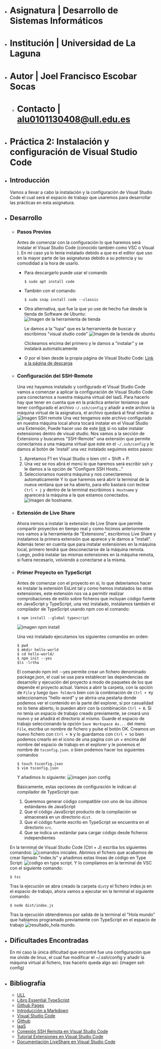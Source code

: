 - # Asignatura | Desarrollo de Sistemas Informáticos
- # Institución | Universidad de La Laguna
- # Autor | Joel Francisco Escobar Socas
    - # Contacto | alu0101130408@ull.edu.es
- # __Práctica 2: Instalación y configuración de Visual Studio Code__
- ## Introducción
   Vamos a llevar a cabo la instalación y la configuración de Visual Studio Code el cual será el espacio de trabajo que usaremos para desarrollar las prácticas en esta asignatura.
- ## Desarrollo
  - ### Pasos Previos
  
    Antes de comenzar con la configuración lo que haremos será instalar el Visual Studio Code (conocido también como VSC o Visual ). En mi caso ya lo tenía instalado debido a que es el editor que uso en la mayor parte de las asignaturas debido a su potencia y su comodidad a la hora de usarlo. 
    - Para descargarlo puede usar el comando 
        ```
        $ sudo apt install code
        ``` 
    - También con el comando:
        ```
        $ sudo snap install code --classic
        ```
    - Otra alternativa, que fue la que yo use de hecho fue desde la tienda de Software de Ubuntu:
        ![Imagen de la herramienta de tienda](https://github.com/ULL-ESIT-INF-DSI-2021/ull-esit-inf-dsi-20-21-prct02-vscode-JoelEscobarULL/blob/main/P2_images/logo%20tienda.png?raw=true)
        
        Le damos a la "lupa" que es la herramienta de buscar y escribimos "visual studio code" 
        ![Imagen de la tienda de ubuntu](https://github.com/ULL-ESIT-INF-DSI-2021/ull-esit-inf-dsi-20-21-prct02-vscode-JoelEscobarULL/blob/main/P2_images/visual%20studio%20code.png?raw=true)
        
        Clickeamos encima del primero y le damos a "instalar" y se instalará automaticamente
    
    - O por el bien desde la propia página de Visual Studio Code: [Link a la página de descarga](https://code.visualstudio.com/download)
   
  - ### Configuración del SSH-Remote

    Una vez hayamos instalado y configurado el Visual Studio Code vamos a comenzar a aplicar la configuración de Visual Studio Code para conectarnos a nuestra máquina virtual del IaaS. Para hacerlo hay que tener en cuenta que en la práctica anterior teniamos que tener configurado el archivo `~/.ssh/config` y añadir a este archivo la máquina virtual de la asignatura, el archivo quedará al final similar a:
    ![Imagen SSH remote](https://github.com/ULL-ESIT-INF-DSI-2021/ull-esit-inf-dsi-20-21-prct02-vscode-JoelEscobarULL/blob/main/P2_images/ssh%20config%20p2.png?raw=true)
    Una vez tengamos este archivo configurado en nuestra máquina local ahora tocará instalar en el Visual Studio una Extensión, Puede hacer uso de este [link](https://code.visualstudio.com/docs/editor/extension-gallery) si no sabe instalar extensiones dentro de visual studio. 
    Nos vamos a la sección de Extensions y buscamos "SSH-Remote" una extensión que permite conectarnos a una máquina virtual  que este en el `~/.ssh/config` y le damos al botón de 'install' una vez instalado seguimos estos pasos:
    1. Apretamos F1 en Visual Studio o bien ctrl + Shift + P.
    2. Una vez se nos abrá el menú lo que haremos será escribir ssh y le damos a la opción de "Configure SSH Hosts..."
    3. Seleccionamos nuestra máquina y nos conectaremos automaticamente
    Y lo que haremos será abrir la terminal de la nueva ventana que se ha abierto, para ello bastará con teclear `Ctrl + j` y dentro de la terminal escribimos `$ Hostname` y aparecerá la máquina a la que estamos conectados. 
    ![Imagen de hostname](https://github.com/ULL-ESIT-INF-DSI-2021/ull-esit-inf-dsi-20-21-prct02-vscode-JoelEscobarULL/blob/main/P2_images/hostname%20en%20terminal.png?raw=true).
  - ### Extensión de Live Share
    Ahora iremos a instalar la extensión de Live Share que permite compartir proyectos en tiempo real y como hicimos anteriormente nos vamos a la herramienta de "Extensions", escribimos Live Share y instalamos la primera extensión que aparece y le damos a "install".
    Además tener en cuenta que para instalar extensiones en la máquina local, primero tendrá que desconectarse de la máquina remota. Luego, podrá instalar las mismas extensiones en la máquina remota, si fuera necesario, volviendo a conectarse a la misma.

  - ### Primer Proyecto en TypeScript
    Antes de comenzar con el proyecto en si, lo que deberiamos hacer es instalar la extensión EsLint tal y como hemos instalados las otras extensiones, este extensión nos va a permitir realizar comprobaciones de estilo sobre ficheros que incluyan código fuente en JavaScript y TypeScript, una vez instalado, instalamos también el compilador de TypeScript usando npm con el comando:
    ```
    $ npm install --global typescript
    ```
    ![imagen npm install](https://github.com/ULL-ESIT-INF-DSI-2021/ull-esit-inf-dsi-20-21-prct02-vscode-JoelEscobarULL/blob/main/P2_images/npm%20isntall.png?raw=true)
    
    Una vez instalado ejecutamos los siguientes comandos en orden:
    ```
    $ pwd
    $ mkdir hello-world
    $ cd hello-world/
    $ npm init --yes
    $ls -lrtha
    ```
    El comando npm init --yes permite crear un fichero denominado package.json, el cual se usa para establecer las dependencias de desarrollo y ejecución del proyecto a modo de paquetes de los que depende el proyecto actual. 
    Vamos a abrir la carpeta, con la opción de `File` y luego `Open folder`o bien con la combinación de `Ctrl + K`y seleccionamos "hello-word" y se abrira una pestaña donde podemos ver el contenido en la parte del explorer, si por casualidad no lo tiene abierto, lo pueden abrir con la combinación `Ctrl + B`. Si no tenía un espacio de trabajo creado previamente, se creará uno nuevo y se añadirá el directorio al mismo. Guarde el espacio de trabajo seleccionando la opción `Save Workspace As...` del menú `File`, escriba un nombre de fichero y pulse el botón OK.
    Creamos un nuevo fichero con `Ctrl + N` y lo guardamos con `Ctrl + S`o bien podemos crearlo en el icono de una pagina con un + encima del nombre del espacio de trabajo en el explorer y le ponemos el nombre de `tsconfig.json`. o bien podemos hacer los siguientes comandos
    ```
    $ touch tsconfig.json
    $ vim tsconfig.json
    ```
    Y añadimos lo siguiente:
    ![imagen json config](https://github.com/ULL-ESIT-INF-DSI-2021/ull-esit-inf-dsi-20-21-prct02-vscode-JoelEscobarULL/blob/main/P2_images/tsjson%20config.png?raw=true)
    
    Básicamente, estas opciones de configuración le indican al compilador de TypeScript que:
    1. Queremos generar código compatible con uno de los últimos estándares de JavaScript
    2. Que el código JavaScript producto de la compilación se almacenará en un directorio `dist`.
    3. Que el código fuente escrito en TypeScript se encuentra en el directorio `src`.
    4. Que se indica un estándar para cargar código desde ficheros independientes
   
   En la terminal de Visual Studio Code (Ctrl + J) escriba los siguientes comandos:
   ![comandos iniciales](https://github.com/ULL-ESIT-INF-DSI-2021/ull-esit-inf-dsi-20-21-prct02-vscode-JoelEscobarULL/blob/main/P2_images/terminal_%20comandis_inciiales.png?raw=true).
   Abrimos el fichero que acabamos de crear llamado "index.ts" y añadimos estas líneas de código en Type Script:
   ![codigo en type script](https://github.com/ULL-ESIT-INF-DSI-2021/ull-esit-inf-dsi-20-21-prct02-vscode-JoelEscobarULL/blob/main/P2_images/codigo%20a%20compilar.png?raw=true).
   Y lo compilamos en la terminal de VSC con el siguiente comando:
   ```
   $ tsc
   ```
   Tras la ejecución se abra creado la carpeta `dist`y el fichero index.js en el espacio de trabajo, ahora vamos a ejecutar en la terminal el siguiente comando:
   ```
   $ node dist/index.js
   ```
   Tras la ejecución obtendremos por salida de la terminal el "Hola mundo" que habiamos programado previamente con TypeScript en el espacio de trabajo
   ![resultado_hola mundo](https://github.com/ULL-ESIT-INF-DSI-2021/ull-esit-inf-dsi-20-21-prct02-vscode-JoelEscobarULL/blob/main/P2_images/resultado%20de%20la%20ejecuci%C3%B3n.png?raw=true).
    
    
- ## Dificultades Encontradas
  En mi caso la única dificultad que encontré fue una configuración que me olvide de linux, el cual fue modificar el ~/.ssh/config y añadir la máquina virtual al fichero, tras hacerlo queda algo así:
  (imagen ssh config)
- ## Bibliografía
  - [ULL](https://www.ull.es/) 
  - [Libro Essential TypeScript](https://learning.oreilly.com/library/view/essential-typescript-from/9781484249796/html/Part_1.xhtml)
  - [Github Pages](https://lab.github.com/githubtraining/github-pages)
  - [Introducción a Markdown](https://guides.github.com/features/mastering-markdown/)
  - [Visual Studio Code](https://code.visualstudio.com/)
  - [Github](https://github.com/)
  - [IaaS](https://iaas.ull.es/ovirt-engine/)
  - [Conexión SSH Remota en Visual Studio Code](https://code.visualstudio.com/docs/remote/ssh-tutorial)
  - [Tutorial Extensiones en Visual Studio Code](https://code.visualstudio.com/docs/editor/extension-gallery)
  - [Documentación LiveShare en Visual Studio Code](https://docs.microsoft.com/en-us/visualstudio/liveshare/)
